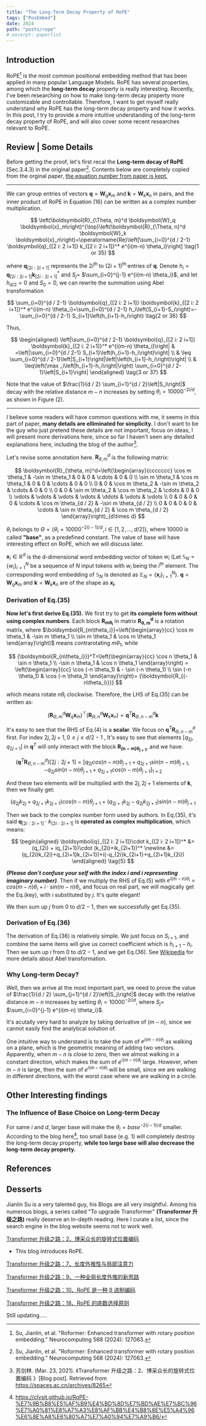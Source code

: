 ```yaml
---
title: "The Long-Term Decay Property of RoPE"
tags: ["PosEmbed"]
date: 2024
path: "posts/rope"
# excerpt: paperlist
---
```


## Introduction

RoPE[^1] is the most common positional embedding method that has been applied in many popular Language Models. RoPE has several properties, among which the **long-term decay** property is really interesting. Recently, I've been researching on how to make long-term decay property more customizable and controllable. Therefore, I want to get myself really understand why RoPE has the long-term decay property and how it works. In this post, I try to provide a more intuitive understanding of the long-term decay property of RoPE, and will also cover some recent researches relevant to RoPE.

## Review | Some Details

Before getting the proof, let's first recal the **Long-term decay of RoPE** (Sec.3.4.3) in the original paper[^1]. Contents below are completely copied from the orginal paper, <u>the equation number from paper is kept.</u>

---

We can group entries of vectors $\boldsymbol{q}=\boldsymbol{W}_q \boldsymbol{x}_m$ and $\boldsymbol{k}=\boldsymbol{W}_k \boldsymbol{x}_n$ in pairs, and the inner product of RoPE in Equation (16) can be written as a complex number multiplication.

$$
\left(\boldsymbol{R}_{\Theta, m}^d \boldsymbol{W}_q \boldsymbol{x}_m\right)^{\top}\left(\boldsymbol{R}_{\Theta, n}^d \boldsymbol{W}_k \boldsymbol{x}_n\right)=\operatorname{Re}\left[\sum_{i=0}^{d / 2-1} \boldsymbol{q}_{[2 i: 2 i+1]} k_{[2 i: 2 i+1]}^* e^{i(m-n) \theta_i}\right] \tag{1 or 35}
$$

where $\boldsymbol{q}_{[2 i: 2 i+1]}$ represents the $2 i^{\text {th }}$ to $(2 i+1)^{\text {th }}$ entries of $\boldsymbol{q}$. Denote $h_i=\boldsymbol{q}_{[2 i: 2 i+1]} \boldsymbol{k}_{[2 i: 2 i+1]}^*$ and $S_j=$ $\sum_{i=0}^{j-1} e^{i(m-n) \theta_i}$, and let $h_{d / 2}=0$ and $S_0=0$, we can rewrite the summation using Abel transformation

$$
\sum_{i=0}^{d / 2-1} \boldsymbol{q}_{[2 i: 2 i+1]} \boldsymbol{k}_{[2 i: 2 i+1]}^* e^{i(m-n) \theta_i}=\sum_{i=0}^{d / 2-1} h_i\left(S_{i+1}-S_i\right)=-\sum_{i=0}^{d / 2-1} S_{i+1}\left(h_{i+1}-h_i\right) \tag{2 or 36}
$$

Thus,

$$
\begin{aligned}
\left|\sum_{i=0}^{d / 2-1} \boldsymbol{q}_{[2 i: 2 i+1]} \boldsymbol{k}_{[2 i: 2 i+1]}^* e^{i(m-n) \theta_i}\right| & =\left|\sum_{i=0}^{d / 2-1} S_{i+1}\left(h_{i+1}-h_i\right)\right| \\
& \leq \sum_{i=0}^{d / 2-1}\left|S_{i+1}\right|\left|\left(h_{i+1}-h_i\right)\right| \\
& \leq\left(\max _i\left|h_{i+1}-h_i\right|\right) \sum_{i=0}^{d / 2-1}\left|S_{i+1}\right|
\end{aligned} \tag{3 or 37}
$$

Note that the value of $\frac{1}{d / 2} \sum_{i=1}^{d / 2}\left|S_i\right|$ decay with the relative distance $m-n$ increases by setting $\theta_i=10000^{-2 i / d}$, as shown in Figure (2).

---

I believe some readers will have common questions with me, it seems in this part of paper, **many details are elliminated for simplicity.** I don't want to be the guy who just pretend these details are not important, focus on ideas, I will present more derivations here, since so far I haven't seen any detailed explanations here, including the blog of the author[^2].

Let's revise some annotation here. $\boldsymbol{R}_{\theta, m}^d$ is the following matrix:

$$
\boldsymbol{R}_{\theta, m}^d=\left(\begin{array}{ccccccc}
\cos m \theta_1 & -\sin m \theta_1 & 0 & 0 & \cdots & 0 & 0 \\
\sin m \theta_1 & \cos m \theta_1 & 0 & 0 & \cdots & 0 & 0 \\
0 & 0 & \cos m \theta_2 & -\sin m \theta_2 & \cdots & 0 & 0 \\
0 & 0 & \sin m \theta_2 & \cos m \theta_2 & \cdots & 0 & 0 \\
\vdots & \vdots & \vdots & \vdots & \ddots & \vdots & \vdots \\
0 & 0 & 0 & 0 & \cdots & \cos m \theta_{d / 2} & -\sin m \theta_{d / 2} \\
0 & 0 & 0 & 0 & \cdots & \sin m \theta_{d / 2} & \cos m \theta_{d / 2}
\end{array}\right)_{d\times d}
$$

$\theta_i$ belongs to $\Theta=\left\{\theta_i=10000^{-2(i-1) / d}, i \in[1,2, \ldots, d / 2]\right\}$​​, where 10000 is called **"base"**, as a predefined constant. The value of base will have interesting effect on RoPE, which we will discuss later.

$\boldsymbol{x}_i \in \mathbb{R}^d$ is the d-dimensional word embedding vector of token $w_i$ (Let $\mathbb{S}_N=\left\{w_i\right\}_{i=1}^N$ be a sequence of $N$ input tokens with $w_i$ being the $i^{t h}$ element. The corresponding word embedding of $\mathbb{S}_N$ is denoted as $\mathbb{E}_N=\left\{\boldsymbol{x}_i\right\}_{i=1}^N$). $\boldsymbol{q}=\boldsymbol{W}_q \boldsymbol{x}_m$ and $\boldsymbol{k}=\boldsymbol{W}_k \boldsymbol{x}_n$ are of the shape as $\boldsymbol{x_i}$.

### Derivation of Eq.(35)

**Now let's first derive Eq.(35).** We first try to get **its complete form without using complex numbers**. Each block $\boldsymbol{R_{m\theta_i}}$ in matrix $\boldsymbol{R_{\theta, m}^d}$ is a rotation matrix, where $\boldsymbol{R_{m\theta_i}}=\left(\begin{array}{cc}
\cos m \theta_1 & -\sin m \theta_1 \\
\sin m \theta_1 & \cos m \theta_1
\end{array}\right)$ means contrarotating $m\theta_1$, while

$$
{\boldsymbol{R_{n\theta_i}}}^T=\left(\begin{array}{cc}
\cos n \theta_1 & \sin n \theta_1 \\
-\sin n \theta_1 & \cos n \theta_1
\end{array}\right) = \left(\begin{array}{cc}
\cos (-n \theta_1) & - \sin (-n \theta_1) \\
\sin (-n \theta_1) & \cos (-n \theta_1)
\end{array}\right)= {\boldsymbol{R_{(-n\theta_i)}}}
$$

which means rotate $n\theta_i$ clockwise. Therefore, the LHS of Eq.(35) can be written as:

$$
\left(\boldsymbol{R}_{\Theta, m}^d \boldsymbol{W}_q \boldsymbol{x}_m\right)^{\top}\left(\boldsymbol{R}_{\Theta, n}^d \boldsymbol{W}_k \boldsymbol{x}_n\right)=\boldsymbol{q}^T\boldsymbol{R}_{\Theta, n-m}^d\boldsymbol{k}  \tag{4}
$$

It's easy to see that the RHS of Eq.(4) is a **scalar**. We focus on $\boldsymbol{q}^T\boldsymbol{R}_{\Theta, n-m}^d$ first. For index $2j, 2j+1, 0\le j\le d/2-1$ , It's easy to see that elements $[q_{2j},q_{2j+1}]$ in $\boldsymbol{q}^T$ will only interact with the block $\boldsymbol{R_{(n-m)\theta_{j+1}}}$, and we have:

$$
(\boldsymbol{q}^T\boldsymbol{R}_{\Theta, n-m}^d)[2j:2j+1] = [q_{2j}cos(n-m)\theta_{j+1}+q_{2j+1}sin(n-m)\theta_{j+1}, -q_{2j}sin(n-m)\theta_{j+1}+q_{2j+1}cos(n-m)\theta_{j+1}]_{1\times 2} \tag{key}
$$

And these two elements will be multiplied with the $2j, 2j+1$ elements of $\boldsymbol{k}$, then we finally get:

$$
(q_{2j}k_{2j}+q_{2j+1}k_{2j+1})cos(n-m)\theta_{j+1}+(q_{2j+1}k_{2j}-q_{2j}k_{2j+1})sin(n-m)\theta_{j+1}
$$

Then we back to the complex number form used by authors. In Eq.(35), it's said $\boldsymbol{q}_{[2 i: 2 i+1]}\cdot k_{[2 i: 2 i+1]}$ is **operated as complex multiplication**, which means:

$$
\begin{aligned}
\boldsymbol{q}_{[2 i: 2 i+1]}\cdot k_{[2 i: 2 i+1]}^* &= (q_{2i} + iq_{2i+1})\cdot (k_{2i}+ik_{2i+1})^* \newline
&= (q_{2i}k_{2i}+q_{2i+1}k_{2i+1})+i(-q_{2i}k_{2i+1}+q_{2i+1}k_{2i})
\end{aligned} \tag{5}
$$

**_(Please don't confuse your self with the index $i$ and $i$ representing imaginary number)_**. Then if we multiply the RHS of Eq.(5) with $e^{i(m-n)\theta_i}=cos(m-n)\theta_i+i\cdot sin(m-n)\theta_i$, and focus on real part, we will magically get the Eq.(key), with $i$ substituted by $j$. It's quite elegant!

We then sum up $j$ from $0$ to $d/2-1$, then we successfully get Eq.(35).

### Derivation of Eq.(36)

The derivation of Eq.(36) is relatively simple. We just focus on $S_{i+1}$, and combine the same items will give us correct coefficient which is $h_{i+1}-h_i$. Then we sum up $i$ from $0$ to $d/2-1$, and we get Eq.(36). See [Wikipedia](https://en.wikipedia.org/wiki/Summation_by_parts) for more details about Abel transformation.

### Why Long-term Decay?

Well, then we arrive at the most important part, we need to prove the value of $\frac{1}{d / 2} \sum_{j=1}^{d / 2}\left|S_j\right|$ decay with the relative distance $m-n$ increases by setting $\theta_i=10000^{-2 i / d}$, where $S_j=$ $\sum_{i=0}^{j-1} e^{i(m-n) \theta_i}$.

It's acutally very hard to analyze by taking derivative of $(m-n)$, since we cannot easily find the analytical solution of.

One intuitive way to understand is to take the sum of $e^{i(m-n)\theta_i}$ as walking on a plane, which is the geometric meaning of adding two vectors. Apparently, when $m-n$ is close to zero, then we almost walking in a constant direction, which makes the sum of $e^{i(m-n)\theta_i}$ large. However, when $m-n$ is large, then the sum of $e^{i(m-n)\theta_i}$ will be small, since we are walking in different directions, with the worst case where we are walking in a circle.

## Other Interesting findings

### The Influence of Base Choice on Long-term Decay

For same $i$ and $d$, larger base will make the $\theta_i=base^{-2(i-1)/d}$ smaller. According to the blog here[^3], too small base (e.g. 1) will completely destroy the long-term decay property, **while too large base will also decrease the long-term decay property.**

## References

[^1]: Su, Jianlin, et al. "Roformer: Enhanced transformer with rotary position embedding." Neurocomputing 568 (2024): 127063.
[^2]:苏剑林. (Mar. 23, 2021). 《Transformer 升级之路：2、博采众长的旋转式位置编码 》[Blog post]. Retrieved from https://spaces.ac.cn/archives/8265

[^3]: https://clvsit.github.io/RoPE-%E7%9B%B8%E5%AF%B9%E4%BD%8D%E7%BD%AE%E7%BC%96%E7%A0%81%E8%A7%A3%E8%AF%BB%E4%B8%8E%E5%A4%96%E6%8E%A8%E6%80%A7%E7%A0%94%E7%A9%B6/

## Desserts

Jianlin Su is a very talented guy, his Blogs are all very insightful. Among his numerous blogs, a series called "To upgrade Transformer" **(Transformer 升级之路)** really deserve an In-depth reading. Here I curate a list, since the search engine in the blog website seems not to work well.

[Transformer 升级之路：2、博采众长的旋转式位置编码](https://spaces.ac.cn/archives/8265)

* This blog introduces RoPE.

[Transformer 升级之路：7、长度外推性与局部注意力](https://spaces.ac.cn/archives/9431)

[Transformer 升级之路：9、一种全局长度外推的新思路](https://spaces.ac.cn/archives/9603)

[Transformer 升级之路：10、RoPE 是一种 β 进制编码](https://spaces.ac.cn/archives/9675)

[Transformer 升级之路：18、RoPE 的底数选择原则](https://spaces.ac.cn/archives/10122)



Still updating.....
